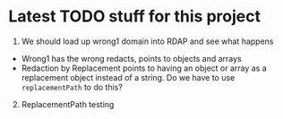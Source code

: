# Latest TODO stuff for this project

1. We should load up wrong1 domain into RDAP and see what happens
  - Wrong1 has the wrong redacts, points to objects and arrays
  - Redaction by Replacement points to having an object or array as a replacement object instead of a string.
    Do we have to use `replacementPath` to do this?

2. ReplacementPath testing